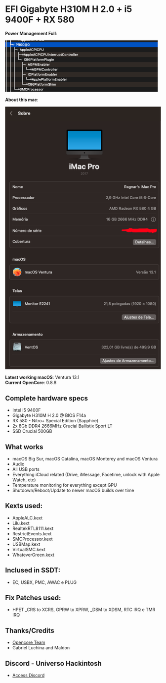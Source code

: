 # EFI Gigabyte H310M H 2.0 + i5 9400F + RX 580

**Power Management Full**:

![Power Management-12 3 1](https://github.com/ragnarok-br/EFI-GIGABYTE-H310M-H2-i5-9400F-RX580/blob/2e8848b46452b827cdbb5fc1eaba1f74f5860e81/Images/About.png)

**About this mac**:

![about-12 3 1](https://github.com/ragnarok-br/EFI-GIGABYTE-H310M-H2-i5-9400F-RX580/blob/2e8848b46452b827cdbb5fc1eaba1f74f5860e81/Images/PWMan.png)

**Latest working macOS**: Ventura 13.1
<br>
**Current OpenCore**: 0.8.8

## Complete hardware specs
- Intel i5 9400F
- Gigabyte H310M H 2.0 @ BIOS F14a
- RX 580 - Nitro+ Special Edition (Sapphire)
- 2x 8Gb DDR4 2666MHz Crucial Ballistix Sport LT
- SSD Crucial 500GB

## What works
- macOS Big Sur, macOS Catalina, macOS Monterey and macOS Ventura
- Audio
- All USB ports
- Everything iCloud related (Drive, iMessage, Facetime, unlock with Apple Watch, etc)
- Temperature monitoring for everything except GPU
- Shutdown/Reboot/Update to newer macOS builds over time

## Kexts used:
- AppleALC.kext
- Lilu.kext
- RealtekRTL8111.kext
- RestrictEvents.kext
- SMCProcessor.kext
- USBMap.kext
- VirtualSMC.kext
- WhateverGreen.kext

## Inclused in SSDT:
- EC, USBX, PMC, AWAC e PLUG

## Fix Patches used:
- HPET _CRS to XCRS, GPRW to XPRW, _DSM to XDSM, RTC IRQ e TMR IRQ

## Thanks/Credits
- [Opencore Team](https://dortania.github.io/getting-started/)
- Gabriel Luchina and Maldon

## Discord - Universo Hackintosh
- [Access Discord](https://discord.universohackintosh.com.br)
